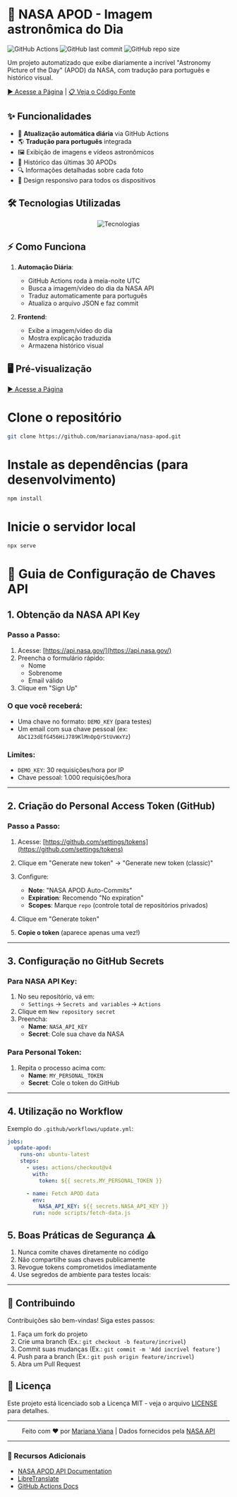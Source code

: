 # 🌌 NASA APOD - Imagem astronômica do Dia

![GitHub Actions](https://img.shields.io/github/actions/workflow/status/marianaviana/nasa-apod/update.yml?label=Daily%20Update)
![GitHub last commit](https://img.shields.io/github/last-commit/marianaviana/nasa-apod)
![GitHub repo size](https://img.shields.io/github/repo-size/marianaviana/nasa-apod)

Um projeto automatizado que exibe diariamente a incrível "Astronomy Picture of the Day" (APOD) da NASA, com tradução para português e histórico visual.

[▶️ Acesse a Página](https://mariviana.dev/nasa-apod) | [📋 Veja o Código Fonte](https://github.com/marianaviana/nasa-apod)

## ✨ Funcionalidades

- 🚀 **Atualização automática diária** via GitHub Actions
- 🌎 **Tradução para português** integrada
- 🖼️ Exibição de imagens e vídeos astronômicos
- 📅 Histórico das últimas 30 APODs
- 🔍 Informações detalhadas sobre cada foto
- 📱 Design responsivo para todos os dispositivos

## 🛠️ Tecnologias Utilizadas

<p align="center">
  <img src="https://skillicons.dev/icons?i=html,css,js,github,git" alt="Tecnologias" />
</p>

## ⚡ Como Funciona

1. **Automação Diária**:
   - GitHub Actions roda à meia-noite UTC
   - Busca a imagem/vídeo do dia da NASA API
   - Traduz automaticamente para português
   - Atualiza o arquivo JSON e faz commit

2. **Frontend**:
   - Exibe a imagem/vídeo do dia
   - Mostra explicação traduzida
   - Armazena histórico visual

## 🖥️ Pré-visualização
[▶️ Acesse a Página](https://mariviana.dev/nasa-apod)

# Clone o repositório
```bash
git clone https://github.com/marianaviana/nasa-apod.git
```
# Instale as dependências (para desenvolvimento)
```bash
npm install
```
# Inicie o servidor local
```bash
npx serve
```

# 🔑 Guia de Configuração de Chaves API

## 1. Obtenção da NASA API Key

### Passo a Passo:
1. Acesse: [https://api.nasa.gov/](https://api.nasa.gov/)
2. Preencha o formulário rápido:
   - Nome
   - Sobrenome
   - Email válido
3. Clique em "Sign Up"

### O que você receberá:
- Uma chave no formato: `DEMO_KEY` (para testes)
- Um email com sua chave pessoal (ex: `AbC123dEfG456HiJ789KlMnOpQrStUvWxYz`)

### Limites:
- `DEMO_KEY`: 30 requisições/hora por IP
- Chave pessoal: 1.000 requisições/hora

---

## 2. Criação do Personal Access Token (GitHub)

### Passo a Passo:
1. Acesse: [https://github.com/settings/tokens](https://github.com/settings/tokens)
2. Clique em "Generate new token" → "Generate new token (classic)"
3. Configure:
   - **Note**: "NASA APOD Auto-Commits"
   - **Expiration**: Recomendo "No expiration"
   - **Scopes**: Marque `repo` (controle total de repositórios privados)

4. Clique em "Generate token"
5. **Copie o token** (aparece apenas uma vez!)

---

## 3. Configuração no GitHub Secrets

### Para NASA API Key:
1. No seu repositório, vá em:
   - `Settings` → `Secrets and variables` → `Actions`
2. Clique em `New repository secret`
3. Preencha:
   - **Name**: `NASA_API_KEY`
   - **Secret**: Cole sua chave da NASA

### Para Personal Token:
1. Repita o processo acima com:
   - **Name**: `MY_PERSONAL_TOKEN`
   - **Secret**: Cole o token do GitHub

---

## 4. Utilização no Workflow

Exemplo do `.github/workflows/update.yml`:

```yaml
jobs:
  update-apod:
    runs-on: ubuntu-latest
    steps:
      - uses: actions/checkout@v4
        with:
          token: ${{ secrets.MY_PERSONAL_TOKEN }}

      - name: Fetch APOD data
        env:
          NASA_API_KEY: ${{ secrets.NASA_API_KEY }}
        run: node scripts/fetch-data.js
```
## 5. Boas Práticas de Segurança ⚠️

1. Nunca comite chaves diretamente no código
2. Não compartilhe suas chaves publicamente
3. Revogue tokens comprometidos imediatamente
4. Use segredos de ambiente para testes locais:

---
## 🤝 Contribuindo

Contribuições são bem-vindas! Siga estes passos:

1. Faça um fork do projeto
2. Crie uma branch (Ex.: `git checkout -b feature/incrivel`)
3. Commit suas mudanças (Ex.: `git commit -m 'Add incrível feature'`)
4. Push para a branch (Ex.: `git push origin feature/incrivel`)
5. Abra um Pull Request

## 📜 Licença

Este projeto está licenciado sob a Licença MIT - veja o arquivo [LICENSE](LICENSE) para detalhes.

---

<p align="center">
Feito com ❤️ por <a href="https://github.com/marianaviana">Mariana Viana</a> | Dados fornecidos pela <a href="https://api.nasa.gov/">NASA API</a>
</p>

---

### 🌟 Recursos Adicionais

- [NASA APOD API Documentation](https://github.com/nasa/apod-api)
- [LibreTranslate](https://libretranslate.com/)
- [GitHub Actions Docs](https://docs.github.com/pt/actions)

